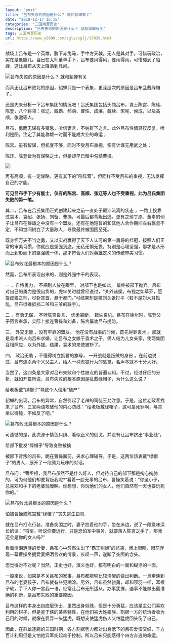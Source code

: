 ```yaml
---
layout: "post"
title: "吕布失败的原因是什么？ 就和貂蝉有关"
date: "2018-12-17 16:15"
categories: "三国两晋历史"
description: "吕布失败的原因是什么？ 就和貂蝉有关"
tags: 三国两晋历史
url: https://www.y5000.com/zgls/sglj/17039.html
---
```






战场上吕布是一个英雄，胯下赤兔马，手中方天戟，无人是其对手。可惜玩政治，实在是低能儿。当日在太师董卓手下，吕布要风得风，要雨得雨，可惜碰到了貂蝉，这让吕布从天上降落到凡间。

![吕布失败的原因是什么？ 就和貂蝉有关](/uploads/allimg/170315/6-1F315102230424.JPG)

而真正让吕布败北的原因，貂蝉只是一个表象，更深层次的原因是吕布乱戴绿帽子。

还是先来分析一下吕布集团的情况吧！吕氏集团包括头领吕布，谋士陈宫、陈珪、陈登，八个将领：张辽、臧霸、郝萌、曹性、成廉，魏续、宋宪、侯成，以及高顺，张邈等人。

吕布，勇而无谋有多猜忌，听信妻言，不纳群下之言。此外吕布性情轻狡反复，唯利是图，注定了其能称雄一时而不能成大业的命运；

陈宫，虽有智谋，但机变不够，同时不受吕布重视，空有计谋无用武之处；

陈珪、陈登皆为有谋略之士，但是却早已暗中勾结曹操。

![](https://img.y5000.com/uploads/allimg/170315/102KA9B-0.jpg)

再有高顺，有一定谋略，更有其下的”陷阵营”，但同样不受吕布的重视，无法发挥自己的才能。

**可见吕布手下少有能士，仅有的陈宫、高顺、张辽等人也不受重视，此为吕氏集团失败的第一笔。**

其二，吕布在吕氏集团正式创建起来之前一直处于颠沛流离的状态
，一路上投靠过袁术、袁绍、张扬、刘备、曹操，可最后都背叛出逃。更有之前丁原、董卓的例子让吕布在群雄之中没有一个盟友。还有在他短暂的和其他人合作期间左右飘忽不定，不知觉间树立了大量敌人，导致最终被围困至死。

既身怀万夫不当之勇，又以实战赢得了天下人认可的第一勇将的桂冠，按照人们正常的审美习惯，你就应是坚强到底，无私无惧无畏，特别是心理坚强，那才是从形而上到形而下的坚强统一体，那才符合人们对英雄定义的传统审美习惯。

![吕布败北最根本的原因是什么？](/uploads/allimg/170315/6-1F31510231VB.JPG)

然而，吕布所表现出来的，则是外强中干的表现。

一 ，自恃勇力， 不把别人放在眼里， 对部下也是如此，
最终被部下抛弃。吕布对自己的勇力是很自负的，虎牢关时就曾经说过，“关外诸侯，布视之如草芥，愿提虎狼之师，尽斩其首，悬于都门。”可结果却是被刘关张打平（若不是刘大耳捣乱，吕布很难抵挡二爷和三爷的联手）。

二 ，有勇无谋， 不听陈宫良言， 优柔寡断， 错失良机。吕布在徐州时，陈登父子阿言奉承，实际上接连曹操和刘备，陈宫屡劝吕布提防。

三， 外交无能 ，没有牢靠的盟友。 他在没有战事的时候，首先得罪袁术
。那就是袁术派人向吕布求婚，让吕布之女嫁于袁术之子，俩人结为儿女亲家，使两集团互相照应，以为外援。结果，袁术的来使被斩了。

四， 政治无助 ，不懂得树立拥君的旗号， 一开战就是叛贼的身份 。在前边说过，吕布连杀两个义父主人，给人一种虎狼行为的感觉，名声本就不十分大好。

当然了，这四条是大家对吕布失败和个性缺点的普遍认知。不过，经过仔细的分析，就如开篇所说，吕布失败的根本原因是乱戴绿帽子，为什么这么说？

给老板戴“绿帽子”导致个人信用“破产”

貂蝉的出现，吕布的异常，自然引起了老辣的司徒王允注意。于是，这位老政客找来了吕布，三言两语攻破他的内心防线：“给老板戴绿帽子，这可是死罪啊，与其坐以待毙，不如反了吧。”

![吕布败北最根本的原因是什么？](/uploads/allimg/170315/6-1F31510235I31.JPG)

可遗憾的是，此次源于情色纠纷、看似正义的倒戈，并没有让吕布挤出“事业线”。

给部下批发“绿帽子”导致身败被擒

被部下背叛的吕布，跪在曹操面前，央求心理辅导。于是，这两位热衷戴“绿帽子”的男人，展开了一段颇为玩味的对话。

吕布问：“曹丞相，我吕布虽然不是什么好人，但对待自己的部下那是掏心掏肺的，可为何他们却要背叛我呢?”看着一脸无辜的吕布，曹操笑着说：“你这小子，总喜欢和手下的老婆玩暧昧。你想想，你玩他们的女人，他们自然有一天也要玩死你的。”

![吕布败北最根本的原因是什么？](/uploads/allimg/170315/6-1F315102442951.JPG)

怕被曹操或陈宫戴“绿帽子”丧失逃生良机

就在吕布打点行装，准备突围之时，妻子拉着他的手，坐在床边，说了一段意味深长的话：“将军，听说你要远行，只是恐怕军中事务，就要落入陈宫之手了，那我还会是你的女人吗?”

看着清泪涟涟的爱妻，吕布心中忽然生出了“霸王别姬”的悲凉，闭上眼睛，眼前浮现一幕曹操坐拥爱妻把酒言欢的情景，长叹一声，遂断了突围的念头。

您觉得对不对呢？当然，正史也好，演义也好，都有明白的一面和糊涂的一面。

一般来说，如果是不关吕布的家事，吕布都能够比较清醒的做出判断。一旦牵连到吕布的老婆孩子，吕布就有些犯糊涂。另外，吕布虽然骁勇，却和项羽一样，耳根子软，手下人你一言我一语，经常让吕布无所适从。办事犹豫，遇事不能做出最准确的判断，是吕布失败的重要原因。

吕布这样的本身出自底层侠士，虽然出身低贱，但是十分勇猛，应该是主公们喜欢利用的棋子，但是鉴于侠的某些特性，在他们被大姓豪族、割据一方的统治者收为己用的时候，就像在耍弄一头猛虎，既想支使猛虎伤人又怕猛虎回头伤了自己。

因此，在群雄逐鹿的三国时期，各方割据势力都对出身低下的吕布爱恨交织，千方百计利用但是又怕他异军突起难于控制，所以吕布只能落得个四方奔逃的命运。
